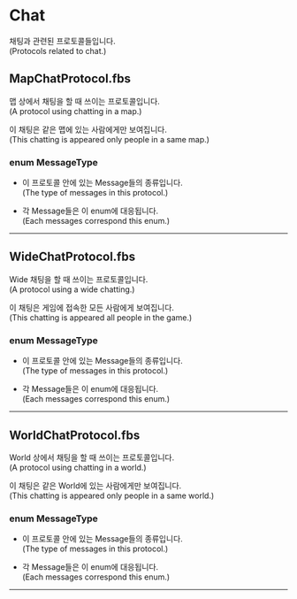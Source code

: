 # Chat

채팅과 관련된 프로토콜들입니다.  
(Protocols related to chat.)

## MapChatProtocol.fbs

맵 상에서 채팅을 할 때 쓰이는 프로토콜입니다.  
(A protocol using chatting in a map.)

이 채팅은 같은 맵에 있는 사람에게만 보여집니다.  
(This chatting is appeared only people in a same map.)

### enum MessageType

  * 이 프로토콜 안에 있는 Message들의 종류입니다.  
  (The type of messages in this protocol.)

  * 각 Message들은 이 enum에 대응됩니다.  
  (Each messages correspond this enum.)

---

## WideChatProtocol.fbs

Wide 채팅을 할 때 쓰이는 프로토콜입니다.  
(A protocol using a wide chatting.)

이 채팅은 게임에 접속한 모든 사람에게 보여집니다.  
(This chatting is appeared all people in the game.)

### enum MessageType

  * 이 프로토콜 안에 있는 Message들의 종류입니다.  
  (The type of messages in this protocol.)

  * 각 Message들은 이 enum에 대응됩니다.  
  (Each messages correspond this enum.)

---

## WorldChatProtocol.fbs

World 상에서 채팅을 할 때 쓰이는 프로토콜입니다.  
(A protocol using chatting in a world.)

이 채팅은 같은 World에 있는 사람에게만 보여집니다.  
(This chatting is appeared only people in a same world.)

### enum MessageType

  * 이 프로토콜 안에 있는 Message들의 종류입니다.  
  (The type of messages in this protocol.)

  * 각 Message들은 이 enum에 대응됩니다.  
  (Each messages correspond this enum.)

---
